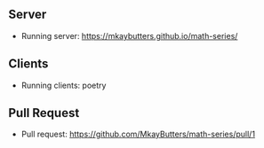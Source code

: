## Server
- Running server: https://mkaybutters.github.io/math-series/

## Clients
- Running clients: poetry

## Pull Request
- Pull request: https://github.com/MkayButters/math-series/pull/1